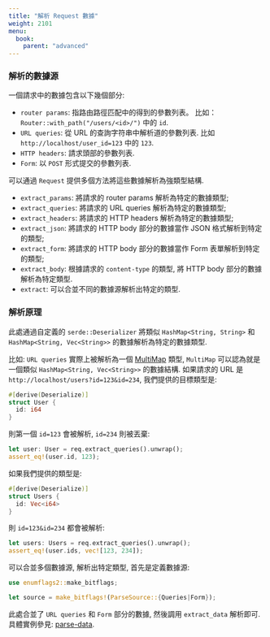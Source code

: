 ```yaml
---
title: "解析 Request 數據"
weight: 2101
menu:
  book:
    parent: "advanced"
---
```


### 解析的數據源

一個請求中的數據包含以下幾個部分:

* ```router params```: 指路由路徑匹配中的得到的參數列表。 比如： ```Router::with_path("/users/<id>/")``` 中的 ```id```.
* ```URL queries```: 從 URL 的查詢字符串中解析道的參數列表. 比如 ```http://localhost/user_id=123``` 中的 ```123```.
* ```HTTP headers```: 請求頭部的參數列表.
* ```Form```: 以 ```POST``` 形式提交的參數列表.

可以通過 ```Request``` 提供多個方法將這些數據解析為強類型結構.

* ```extract_params```: 將請求的 router params 解析為特定的數據類型;
* ```extract_queries```: 將請求的 URL queries 解析為特定的數據類型;
* ```extract_headers```: 將請求的 HTTP headers 解析為特定的數據類型;
* ```extract_json```: 將請求的 HTTP body 部分的數據當作 JSON 格式解析到特定的類型;
* ```extract_form```: 將請求的 HTTP body 部分的數據當作 Form 表單解析到特定的類型;
* ```extract_body```: 根據請求的 ```content-type``` 的類型, 將 HTTP body 部分的數據解析為特定類型. 
* ```extract```: 可以合並不同的數據源解析出特定的類型.

### 解析原理

此處通過自定義的 ```serde::Deserializer``` 將類似 ```HashMap<String, String>``` 和 ```HashMap<String, Vec<String>>``` 的數據解析為特定的數據類型.

比如: ```URL queries``` 實際上被解析為一個 [MultiMap](https://docs.rs/multimap/latest/multimap/struct.MultiMap.html) 類型, ```MultiMap``` 可以認為就是一個類似 ```HashMap<String, Vec<String>>``` 的數據結構. 如果請求的 URL 是 ```http://localhost/users?id=123&id=234```, 我們提供的目標類型是:

```rust
#[derive(Deserialize)]
struct User {
  id: i64
}
```

則第一個 ```id=123``` 會被解析, ```id=234``` 則被丟棄:

```rust
let user: User = req.extract_queries().unwrap();
assert_eq!(user.id, 123);
```

如果我們提供的類型是:

```rust
#[derive(Deserialize)]
struct Users {
  id: Vec<i64>
}
```

則 ```id=123&id=234``` 都會被解析:

```rust
let users: Users = req.extract_queries().unwrap();
assert_eq!(user.ids, vec![123, 234]);
```

可以合並多個數據源, 解析出特定類型, 首先是定義數據源:

```rust
use enumflags2::make_bitflags;

let source = make_bitflags!(ParseSource::{Queries|Form});
```

此處合並了 ```URL queries``` 和 ```Form``` 部分的數據, 然後調用 ```extract_data``` 解析即可. 具體實例參見: [parse-data](https://github.com/salvo-rs/salvo/blob/main/examples/parse-data/src/main.rs).